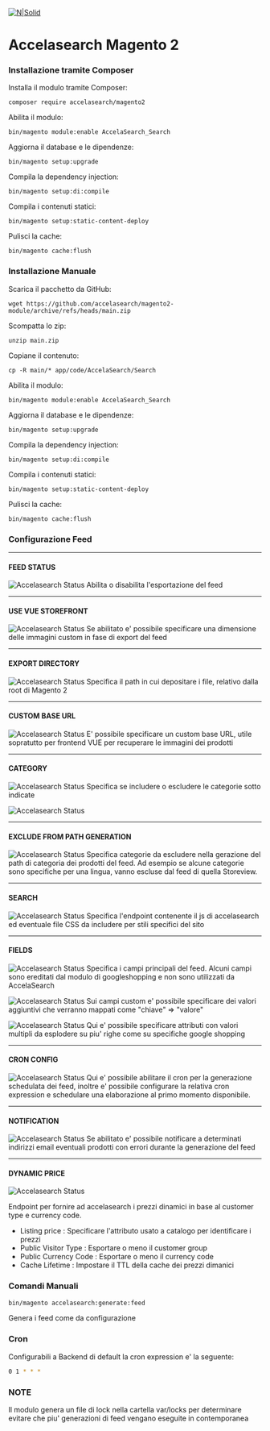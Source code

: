 [![N|Solid](https://accelasearch.com/images/as-logo.svg)](https://accelasearch.com/)
# Accelasearch Magento 2
### Installazione tramite Composer
Installa il modulo tramite Composer:
```
composer require accelasearch/magento2
```
Abilita il modulo:
```
bin/magento module:enable AccelaSearch_Search
```
Aggiorna il database e le dipendenze:
```
bin/magento setup:upgrade
```
Compila la dependency injection:
```
bin/magento setup:di:compile
```
Compila i contenuti statici:
```
bin/magento setup:static-content-deploy
```
Pulisci la cache:
```
bin/magento cache:flush
```

### Installazione Manuale
Scarica il pacchetto da GitHub:
```
wget https://github.com/accelasearch/magento2-module/archive/refs/heads/main.zip
```
Scompatta lo zip:
```
unzip main.zip
```
Copiane il contenuto:
```
cp -R main/* app/code/AccelaSearch/Search
```
Abilita il modulo:
```
bin/magento module:enable AccelaSearch_Search
```
Aggiorna il database e le dipendenze:
```
bin/magento setup:upgrade
```
Compila la dependency injection:
```
bin/magento setup:di:compile
```
Compila i contenuti statici:
```
bin/magento setup:static-content-deploy
```
Pulisci la cache:
```
bin/magento cache:flush
```



### Configurazione Feed
___
#### FEED STATUS
![Accelasearch Status](https://i.imgur.com/eGKjzAe.jpg)
Abilita o disabilita l'esportazione del feed
___
#### USE VUE STOREFRONT
![Accelasearch Status](https://i.imgur.com/Kmn4Kcs.jpg)
Se abilitato e' possibile specificare una dimensione delle immagini custom in fase di export del feed
___
#### EXPORT DIRECTORY
![Accelasearch Status](https://i.imgur.com/BFvyEs1.jpg)
Specifica il path in cui depositare i file, relativo dalla root di Magento 2
___
#### CUSTOM BASE URL
![Accelasearch Status](https://i.imgur.com/lVPasvn.jpg)
E' possibile specificare un custom base URL, utile sopratutto per frontend VUE per recuperare le immagini dei prodotti
___
#### CATEGORY
![Accelasearch Status](https://i.imgur.com/auLjdRz.jpg)
Specifica se includere o escludere le categorie sotto indicate

![Accelasearch Status](https://i.imgur.com/4zyeAD5.jpg)
___
#### EXCLUDE FROM PATH GENERATION
![Accelasearch Status](https://i.imgur.com/0iJoII1.jpg)
Specifica categorie da escludere nella gerazione del path di categoria dei prodotti del feed.
Ad esempio se alcune categorie sono specifiche per una lingua, vanno escluse dal feed di quella Storeview.
___
#### SEARCH
![Accelasearch Status](https://i.imgur.com/gnEE6JH.jpg)
Specifica l'endpoint contenente il js di accelasearch ed eventuale file CSS da includere per stili specifici del sito
___
#### FIELDS
![Accelasearch Status](https://i.imgur.com/FugBM0S.jpg)
Specifica i campi principali del feed. Alcuni campi sono ereditati dal modulo di googleshopping e non sono utilizzati da 
AccelaSearch

![Accelasearch Status](https://i.imgur.com/ITloS6j.jpg)
Sui campi custom e' possibile specificare dei valori aggiuntivi che verranno mappati come "chiave" => "valore"

![Accelasearch Status](https://i.imgur.com/0AlUam0.jpg)
Qui e' possibile specificare attributi con valori multipli da esplodere su piu' righe come su specifiche google shopping
___
#### CRON CONFIG
![Accelasearch Status](https://i.imgur.com/oDdFIkN.jpg)
Qui e' possibile abilitare il cron per la generazione schedulata dei feed, inoltre e' possibile configurare la relativa 
cron expression e schedulare una elaborazione al primo momento disponibile.
___
#### NOTIFICATION
![Accelasearch Status](https://i.imgur.com/coph0BM.jpg)
Se abilitato e' possibile notificare a determinati indirizzi email eventuali prodotti con errori durante la generazione
del feed
___
#### DYNAMIC PRICE
![Accelasearch Status](https://i.imgur.com/OzLKnu9.jpg)

Endpoint per fornire ad accelasearch i prezzi dinamici in base al customer type e currency code.

- Listing price : Specificare l'attributo usato a catalogo per identificare i prezzi
- Public Visitor Type : Esportare o meno il customer group
- Public Currency Code : Esportare o meno il currency code
- Cache Lifetime : Impostare il TTL della cache dei prezzi dimanici
### Comandi Manuali
```sh
bin/magento accelasearch:generate:feed
```
Genera i feed come da configurazione
### Cron
Configurabili a Backend di default la cron expression e' la seguente:
```sh
0 1 * * *
```
### NOTE
Il modulo genera un file di lock nella cartella var/locks per determinare evitare che piu' generazioni di feed vengano
eseguite in contemporanea